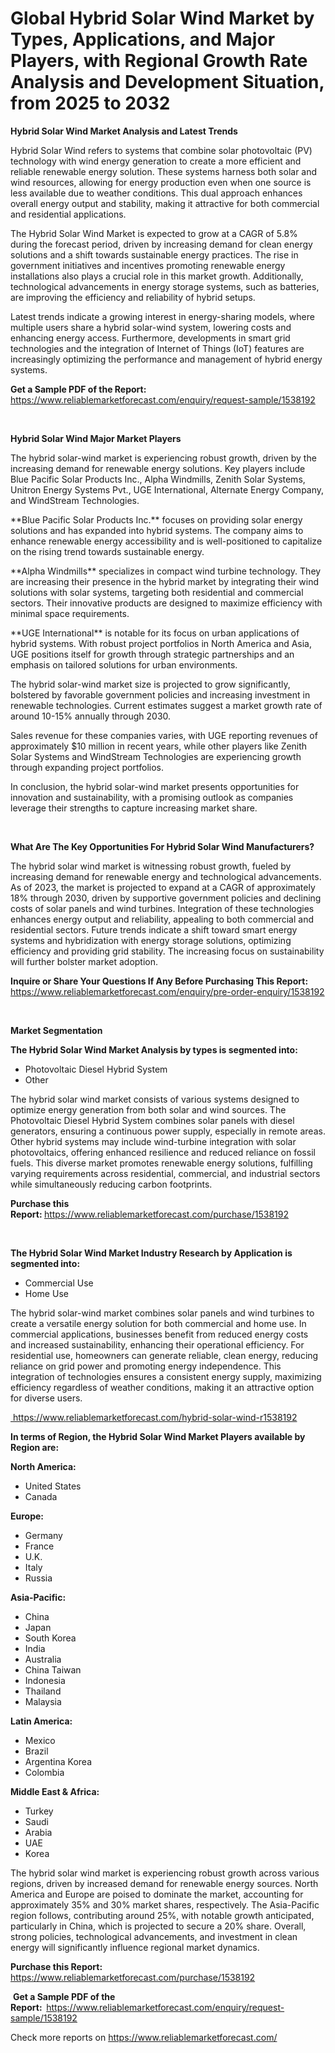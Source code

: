 <p><h1>Global Hybrid Solar Wind Market by Types, Applications, and Major Players, with Regional Growth Rate Analysis and Development Situation, from 2025 to 2032</h1></p><p><strong>Hybrid Solar Wind Market Analysis and Latest Trends</strong></p>
<p><p>Hybrid Solar Wind refers to systems that combine solar photovoltaic (PV) technology with wind energy generation to create a more efficient and reliable renewable energy solution. These systems harness both solar and wind resources, allowing for energy production even when one source is less available due to weather conditions. This dual approach enhances overall energy output and stability, making it attractive for both commercial and residential applications.</p><p>The Hybrid Solar Wind Market is expected to grow at a CAGR of 5.8% during the forecast period, driven by increasing demand for clean energy solutions and a shift towards sustainable energy practices. The rise in government initiatives and incentives promoting renewable energy installations also plays a crucial role in this market growth. Additionally, technological advancements in energy storage systems, such as batteries, are improving the efficiency and reliability of hybrid setups.</p><p>Latest trends indicate a growing interest in energy-sharing models, where multiple users share a hybrid solar-wind system, lowering costs and enhancing energy access. Furthermore, developments in smart grid technologies and the integration of Internet of Things (IoT) features are increasingly optimizing the performance and management of hybrid energy systems.</p></p>
<p><strong>Get a Sample PDF of the Report:&nbsp;</strong> <a href="https://www.reliablemarketforecast.com/enquiry/request-sample/1538192?utm_campaign=1899&utm_medium=2&utm_source=Github&utm_content=ia&utm_term=10042025&utm_id=hybrid-solar-wind">https://www.reliablemarketforecast.com/enquiry/request-sample/1538192</a></p>
<p>&nbsp;</p>
<p><strong>Hybrid Solar Wind Major Market Players</strong></p>
<p><p>The hybrid solar-wind market is experiencing robust growth, driven by the increasing demand for renewable energy solutions. Key players include Blue Pacific Solar Products Inc., Alpha Windmills, Zenith Solar Systems, Unitron Energy Systems Pvt., UGE International, Alternate Energy Company, and WindStream Technologies.</p><p>**Blue Pacific Solar Products Inc.** focuses on providing solar energy solutions and has expanded into hybrid systems. The company aims to enhance renewable energy accessibility and is well-positioned to capitalize on the rising trend towards sustainable energy.</p><p>**Alpha Windmills** specializes in compact wind turbine technology. They are increasing their presence in the hybrid market by integrating their wind solutions with solar systems, targeting both residential and commercial sectors. Their innovative products are designed to maximize efficiency with minimal space requirements.</p><p>**UGE International** is notable for its focus on urban applications of hybrid systems. With robust project portfolios in North America and Asia, UGE positions itself for growth through strategic partnerships and an emphasis on tailored solutions for urban environments.</p><p>The hybrid solar-wind market size is projected to grow significantly, bolstered by favorable government policies and increasing investment in renewable technologies. Current estimates suggest a market growth rate of around 10-15% annually through 2030.</p><p>Sales revenue for these companies varies, with UGE reporting revenues of approximately $10 million in recent years, while other players like Zenith Solar Systems and WindStream Technologies are experiencing growth through expanding project portfolios.</p><p>In conclusion, the hybrid solar-wind market presents opportunities for innovation and sustainability, with a promising outlook as companies leverage their strengths to capture increasing market share.</p></p>
<p>&nbsp;</p>
<p><strong>What Are The Key Opportunities For Hybrid Solar Wind Manufacturers?</strong></p>
<p><p>The hybrid solar wind market is witnessing robust growth, fueled by increasing demand for renewable energy and technological advancements. As of 2023, the market is projected to expand at a CAGR of approximately 18% through 2030, driven by supportive government policies and declining costs of solar panels and wind turbines. Integration of these technologies enhances energy output and reliability, appealing to both commercial and residential sectors. Future trends indicate a shift toward smart energy systems and hybridization with energy storage solutions, optimizing efficiency and providing grid stability. The increasing focus on sustainability will further bolster market adoption.</p></p>
<p><strong>Inquire or Share Your Questions If Any Before Purchasing This Report:</strong> <a href="https://www.reliablemarketforecast.com/enquiry/pre-order-enquiry/1538192?utm_campaign=1899&utm_medium=2&utm_source=Github&utm_content=ia&utm_term=10042025&utm_id=hybrid-solar-wind">https://www.reliablemarketforecast.com/enquiry/pre-order-enquiry/1538192</a></p>
<p>&nbsp;</p>
<p><strong>Market Segmentation</strong></p>
<p><strong>The Hybrid Solar Wind Market Analysis by types is segmented into:</strong></p>
<p><ul><li>Photovoltaic Diesel Hybrid System</li><li>Other</li></ul></p>
<p><p>The hybrid solar wind market consists of various systems designed to optimize energy generation from both solar and wind sources. The Photovoltaic Diesel Hybrid System combines solar panels with diesel generators, ensuring a continuous power supply, especially in remote areas. Other hybrid systems may include wind-turbine integration with solar photovoltaics, offering enhanced resilience and reduced reliance on fossil fuels. This diverse market promotes renewable energy solutions, fulfilling varying requirements across residential, commercial, and industrial sectors while simultaneously reducing carbon footprints.</p></p>
<p><strong>Purchase this Report:&nbsp;</strong><a href="https://www.reliablemarketforecast.com/purchase/1538192?utm_campaign=1899&utm_medium=2&utm_source=Github&utm_content=ia&utm_term=10042025&utm_id=hybrid-solar-wind">https://www.reliablemarketforecast.com/purchase/1538192</a></p>
<p>&nbsp;</p>
<p><strong>The Hybrid Solar Wind Market Industry Research by Application is segmented into:</strong></p>
<p><ul><li>Commercial Use</li><li>Home Use</li></ul></p>
<p><p>The hybrid solar-wind market combines solar panels and wind turbines to create a versatile energy solution for both commercial and home use. In commercial applications, businesses benefit from reduced energy costs and increased sustainability, enhancing their operational efficiency. For residential use, homeowners can generate reliable, clean energy, reducing reliance on grid power and promoting energy independence. This integration of technologies ensures a consistent energy supply, maximizing efficiency regardless of weather conditions, making it an attractive option for diverse users.</p></p>
<p><a href="https://www.reliablemarketforecast.com/hybrid-solar-wind-r1538192?utm_campaign=1899&utm_medium=2&utm_source=Github&utm_content=ia&utm_term=10042025&utm_id=hybrid-solar-wind">&nbsp;https://www.reliablemarketforecast.com/hybrid-solar-wind-r1538192</a></p>
<p><strong>In terms of Region, the Hybrid Solar Wind Market Players available by Region are:</strong></p>
<p>
    <p> <strong> North America: </strong>
        <ul>
            <li>United States</li>
            <li>Canada</li>
        </ul>
        </p> 
    <p> <strong> Europe: </strong>
        <ul>
            <li>Germany</li>
            <li>France</li>
            <li>U.K.</li>
            <li>Italy</li>
            <li>Russia</li>
        </ul>
        </p> 
    <p> <strong> Asia-Pacific: </strong>
        <ul>
            <li>China</li>
            <li>Japan</li>
            <li>South Korea</li>
            <li>India</li>
            <li>Australia</li>
            <li>China Taiwan</li>
            <li>Indonesia</li>
            <li>Thailand</li>
            <li>Malaysia</li>
        </ul>
        </p> 
    <p> <strong> Latin America: </strong>
        <ul>
            <li>Mexico</li>
            <li>Brazil</li>
            <li>Argentina Korea</li>
            <li>Colombia</li>
        </ul>
        </p> 
    <p> <strong> Middle East & Africa: </strong>
        <ul>
            <li>Turkey</li>
            <li>Saudi</li>
            <li>Arabia</li>
            <li>UAE</li>
            <li>Korea</li>
        </ul>
    </p>
    </p>
<p><p>The hybrid solar wind market is experiencing robust growth across various regions, driven by increased demand for renewable energy sources. North America and Europe are poised to dominate the market, accounting for approximately 35% and 30% market shares, respectively. The Asia-Pacific region follows, contributing around 25%, with notable growth anticipated, particularly in China, which is projected to secure a 20% share. Overall, strong policies, technological advancements, and investment in clean energy will significantly influence regional market dynamics.</p></p>
<p><strong>Purchase this Report: </strong><a href="https://www.reliablemarketforecast.com/purchase/1538192?utm_campaign=1899&utm_medium=2&utm_source=Github&utm_content=ia&utm_term=10042025&utm_id=hybrid-solar-wind">https://www.reliablemarketforecast.com/purchase/1538192</a></p>
<p>&nbsp;<strong>Get a Sample PDF of the Report:&nbsp;&nbsp;</strong><a href="https://www.reliablemarketforecast.com/enquiry/request-sample/1538192?utm_campaign=1899&utm_medium=2&utm_source=Github&utm_content=ia&utm_term=10042025&utm_id=hybrid-solar-wind">https://www.reliablemarketforecast.com/enquiry/request-sample/1538192</a></p>
<p><strong></strong></p>
<p>Check more reports on <a href="https://www.reliablemarketforecast.com/?utm_campaign=1899&utm_medium=2&utm_source=Github&utm_content=ia&utm_term=10042025&utm_id=hybrid-solar-wind">https://www.reliablemarketforecast.com/</a></p>